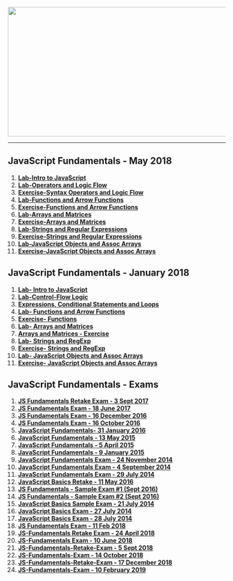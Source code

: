 <a href="#"><img src="https://i.imgur.com/VNEWH5M.png"  width="1000" height="300"></img></a>

---
## <b>JavaScript Fundamentals - May 2018</b>
1.  [**Lab-Intro to JavaScript**](https://github.com/IvayloIV/JS-Core-Fundamentals/tree/master/JavaScript%20Fundamentals-May2018/Lab-Intro_to_JavaScript)
2.  [**Lab-Operators and Logic Flow**](https://github.com/IvayloIV/JS-Core-Fundamentals/tree/master/JavaScript%20Fundamentals-May2018/Lab-Operators_and_Logic_Flow)
3.  [**Exercise-Syntax Operators and Logic Flow**](https://github.com/IvayloIV/JS-Core-Fundamentals/tree/master/JavaScript%20Fundamentals-May2018/Exercise-Syntax_Operators_and_Logic_Flow)
4.  [**Lab-Functions and Arrow Functions**](https://github.com/IvayloIV/JS-Core-Fundamentals/tree/master/JavaScript%20Fundamentals-May2018/Lab-Functions_and_Arrow_Functions)
5.  [**Exercise-Functions and Arrow Functions**](https://github.com/IvayloIV/JS-Core-Fundamentals/tree/master/JavaScript%20Fundamentals-May2018/Exercise-Functions_and_Arrow_Functions)
6.  [**Lab-Arrays and Matrices**](https://github.com/IvayloIV/JS-Core-Fundamentals/tree/master/JavaScript%20Fundamentals-May2018/Lab-Arrays_and_Matrices)
7.  [**Exercise-Arrays and Matrices**](https://github.com/IvayloIV/JS-Core-Fundamentals/tree/master/JavaScript%20Fundamentals-May2018/Exercise-Arrays_and_Matrices)
8.  [**Lab-Strings and Regular Expressions**](https://github.com/IvayloIV/JS-Core-Fundamentals/tree/master/JavaScript%20Fundamentals-May2018/Lab-Strings_and_Regular_Expressions)
9.  [**Exercise-Strings and Regular Expressions**](https://github.com/IvayloIV/JS-Core-Fundamentals/tree/master/JavaScript%20Fundamentals-May2018/Exercise-Strings_and_Regular_Expressions)
10.  [**Lab-JavaScript Objects and Assoc Arrays**](https://github.com/IvayloIV/JS-Core-Fundamentals/tree/master/JavaScript%20Fundamentals-May2018/Lab-JavaScript_Objects_and_Assoc_Arrays)
11.  [**Exercise-JavaScript Objects and Assoc Arrays**](https://github.com/IvayloIV/JS-Core-Fundamentals/tree/master/JavaScript%20Fundamentals-May2018/Exercise-JavaScript_Objects_and_Assoc_Arrays)

## <b>JavaScript Fundamentals - January 2018</b>
1.  <a href="https://github.com/IvayloIV/JS-Core-Fundamentals/tree/master/JavaScript%20Fundamentals-January2018/Lab-%20Intro%20to%20JavaScript" > <b>Lab- Intro to JavaScript</b> </a> 
2.  <a href="https://github.com/IvayloIV/JS-Core-Fundamentals/tree/master/JavaScript%20Fundamentals-January2018/Lab-Control-Flow%20Logic" > <b>Lab-Control-Flow Logic</b> </a> 
3.  <a href="https://github.com/IvayloIV/JS-Core-Fundamentals/tree/master/JavaScript%20Fundamentals-January2018/Expressions%2C%20Conditional%20Statements%20and%20Loops" > <b>Expressions, Conditional Statements and Loops</b> </a> 
4.  <a href="https://github.com/IvayloIV/JS-Core-Fundamentals/tree/master/JavaScript%20Fundamentals-January2018/Lab-%20Functions%20and%20Arrow%20Functions" > <b>Lab- Functions and Arrow Functions</b> </a> 
5.  <a href="https://github.com/IvayloIV/JS-Core-Fundamentals/tree/master/JavaScript%20Fundamentals-January2018/Exercise-%20Functions" > <b>Exercise- Functions</b> </a> 
6.  <a href="https://github.com/IvayloIV/JS-Core-Fundamentals/tree/master/JavaScript%20Fundamentals-January2018/Lab-%20Arrays%20and%20Matrices" > <b>Lab- Arrays and Matrices</b> </a> 
7.  <a href="https://github.com/IvayloIV/JS-Core-Fundamentals/tree/master/JavaScript%20Fundamentals-January2018/Arrays%20and%20Matrices%20-%20Exercise" > <b>Arrays and Matrices - Exercise</b> </a> 
8.  <a href="https://github.com/IvayloIV/JS-Core-Fundamentals/tree/master/JavaScript%20Fundamentals-January2018/Lab-%20Strings%20and%20RegExp" > <b>Lab- Strings and RegExp</b> </a> 
9.  <a href="https://github.com/IvayloIV/JS-Core-Fundamentals/tree/master/JavaScript%20Fundamentals-January2018/Exercise-%20Strings%20and%20RegExp" > <b>Exercise- Strings and RegExp</b> </a> 
10.  <a href="https://github.com/IvayloIV/JS-Core-Fundamentals/tree/master/JavaScript%20Fundamentals-January2018/Lab-%20JavaScript%20Objects%20and%20Assoc%20Arrays" > <b>Lab- JavaScript Objects and Assoc Arrays</b> </a> 
11.  <a href="https://github.com/IvayloIV/JS-Core-Fundamentals/tree/master/JavaScript%20Fundamentals-January2018/Exercise-%20JavaScript%20Objects%20and%20Assoc%20Arrays" > <b>Exercise- JavaScript Objects and Assoc Arrays</b> </a> 

## <b>JavaScript Fundamentals - Exams</b>
1.  <a href="https://github.com/IvayloIV/JS-Core-Fundamentals/tree/master/JavaScript%20-Exams/JS%20Fundamentals%20Retake%20Exam%20-%203%20Sept%202017" > <b>JS Fundamentals Retake Exam - 3 Sept 2017</b> </a>
2.  <a href="https://github.com/IvayloIV/JS-Core-Fundamentals/tree/master/JavaScript%20-Exams/JS%20Fundamentals%20Exam%20-%2018%20June%202017" > <b>JS Fundamentals Exam - 18 June 2017</b> </a>
3.  <a href="https://github.com/IvayloIV/JS-Core-Fundamentals/tree/master/JavaScript%20-Exams/JS%20Fundamentals%20Exam%20-%2016%20December%202016" > <b>JS Fundamentals Exam - 16 December 2016</b> </a>
4.  <a href="https://github.com/IvayloIV/JS-Core-Fundamentals/tree/master/JavaScript%20-Exams/JS%20Fundamentals%20Exam%20-%2016%20October%202016" > <b>JS Fundamentals Exam - 16 October 2016</b> </a>
5.  <a href="https://github.com/IvayloIV/JS-Core-Fundamentals/tree/master/JavaScript%20-Exams/JavaScript%20Fundamentals-%2031%20January%202016" > <b>JavaScript Fundamentals- 31 January 2016</b> </a>
6.  <a href="https://github.com/IvayloIV/JS-Core-Fundamentals/tree/master/JavaScript%20-Exams/JavaScript%20Fundamentals%20-%2013%20May%202015" > <b>JavaScript Fundamentals - 13 May 2015</b> </a>
7.  <a href="https://github.com/IvayloIV/JS-Core-Fundamentals/tree/master/JavaScript%20-Exams/JavaScript%20Basics%20-%205%20April%202015" > <b>JavaScript Fundamentals - 5 April 2015</b> </a>
8.  <a href="https://github.com/IvayloIV/JS-Core-Fundamentals/tree/master/JavaScript%20-Exams/JavaScript%20Fundamentals%20-%209%20January%202015" > <b>JavaScript Fundamentals - 9 January 2015</b> </a>
9.  <a href="https://github.com/IvayloIV/JS-Core-Fundamentals/tree/master/JavaScript%20-Exams/JavaScript%20Fundamentals%20Exam%20-%2024%20November%202014" > <b>JavaScript Fundamentals Exam - 24 November 2014</b> </a>
10.  <a href="https://github.com/IvayloIV/JS-Core-Fundamentals/tree/master/JavaScript%20-Exams/JavaScript%20Fundamentals%20Exam%20-%204%20September%202014" > <b>JavaScript Fundamentals Exam - 4 September 2014</b> </a>
11.  <a href="https://github.com/IvayloIV/JS-Core-Fundamentals/tree/master/JavaScript%20-Exams/JavaScript%20Fundamentals%20Exam%20-%2029%20July%202014" > <b>JavaScript Fundamentals Exam - 29 July 2014</b> </a>
12.  <a href="https://github.com/IvayloIV/JS-Core-Fundamentals/tree/master/JavaScript%20-Exams/JavaScript%20Basics%20Retake%20-%2011%20May%202016" > <b>JavaScript Basics Retake - 11 May 2016</b> </a>
13.  <a href="https://github.com/IvayloIV/JS-Core-Fundamentals/tree/master/JavaScript%20-Exams/JS%20Fundamentals%20-%20Sample%20Exam%20%231%20(Sept%202016)" > <b>JS Fundamentals - Sample Exam #1 (Sept 2016)</b> </a>
14.  <a href="https://github.com/IvayloIV/JS-Core-Fundamentals/tree/master/JavaScript%20-Exams/JS%20Fundamentals%20-%20Sample%20Exam%20%232%20(Sept%202016)" > <b>JS Fundamentals - Sample Exam #2 (Sept 2016)</b> </a>
15.  [**JavaScript Basics Sample Exam - 21 July 2014**](https://github.com/IvayloIV/JS-Core-Fundamentals/tree/master/JavaScript%20-Exams/JavaScript%20Basics%20Sample%20Exam%20-%2021%20July%202014)
16.  [**JavaScript Basics Exam - 27 July 2014**](https://github.com/IvayloIV/JS-Core-Fundamentals/tree/master/JavaScript%20-Exams/JavaScript%20Basics%20Exam%20-%2027%20July%202014)
17.  [**JavaScript Basics Exam - 28 July 2014**](https://github.com/IvayloIV/JS-Core-Fundamentals/tree/master/JavaScript%20-Exams/JavaScript%20Basics%20Exam%20-%2028%20July%202014)
18.  [**JS Fundamentals Exam - 11 Feb 2018**](https://github.com/IvayloIV/JS-Core-Fundamentals/tree/master/JavaScript%20-Exams/JS%20Fundamentals%20Exam%20-%2011%20Feb%202018)
19.  [**JS-Fundamentals Retake Exam - 24 April 2018**](https://github.com/IvayloIV/JS-Core-Fundamentals/tree/master/JavaScript%20-Exams/JS-Fundamentals_Retake_Exam-24_April_2018)
20.  [**JS-Fundamentals Exam - 10 June 2018**](https://github.com/IvayloIV/JS-Core-Fundamentals/tree/master/JavaScript%20-Exams/JS-Fundamentals_Exam-10_June_2018)
21.  [**JS-Fundamentals-Retake-Exam - 5 Sept 2018**](https://github.com/IvayloIV/JS-Core-Fundamentals/tree/master/JavaScript%20-Exams/JS-Fundamentals-Retake-Exam-5_Sept_2018)
22.  [**JS-Fundamentals-Exam - 14 October 2018**](https://github.com/IvayloIV/JS-Core-Fundamentals/tree/master/JavaScript%20-Exams/JS-Fundamentals-Exam-14_October_2018)
23.  [**JS-Fundamentals-Retake-Exam - 17 December 2018**](https://github.com/IvayloIV/JS-Core-Fundamentals/tree/master/JavaScript%20-Exams/JS-Fundamentals-Retake-Exam-17-December-2018)
24.  [**JS-Fundamentals-Exam - 10 February 2019**](https://github.com/IvayloIV/JS-Core-Fundamentals/tree/master/JavaScript%20-Exams/JS-Fundamentals-Exam-10_February_2019)
